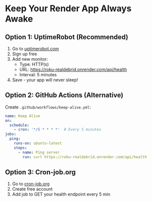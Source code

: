 # Keep Your Render App Always Awake

## Option 1: UptimeRobot (Recommended)
1. Go to [uptimerobot.com](https://uptimerobot.com)
2. Sign up free
3. Add new monitor:
   - Type: HTTP(s)
   - URL: https://roku-realdebrid.onrender.com/api/health
   - Interval: 5 minutes
4. Save - your app will never sleep!

## Option 2: GitHub Actions (Alternative)
Create `.github/workflows/keep-alive.yml`:

```yaml
name: Keep Alive
on:
  schedule:
    - cron: '*/5 * * * *'  # Every 5 minutes
jobs:
  ping:
    runs-on: ubuntu-latest
    steps:
      - name: Ping server
        run: curl https://roku-realdebrid.onrender.com/api/health
```

## Option 3: Cron-job.org
1. Go to [cron-job.org](https://cron-job.org)
2. Create free account
3. Add job to GET your health endpoint every 5 min